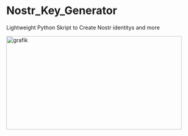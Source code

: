 # Nostr_Key_Generator
Lightweight Python Skript to Create Nostr identitys and more

<img width="459" height="245" alt="grafik" src="https://github.com/user-attachments/assets/b006e9d6-59e7-4074-a3ff-d589ec56a20c" />
